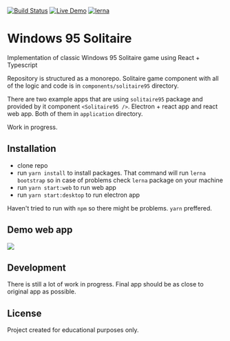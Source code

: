 [![Build Status](https://api.travis-ci.com/piotrbartnik/windows95-solitaire.svg?branch=master)](https://travis-ci.com/piotrbartnik/windows95-solitaire)
[![Live Demo](https://img.shields.io/badge/demo-online-green.svg)](https://solitaire95-4b3b8.web.app/)
[![lerna](https://img.shields.io/badge/maintained%20with-lerna-cc00ff.svg)](https://lerna.js.org/)

# Windows 95 Solitaire

Implementation of classic Windows 95 Solitaire game using React + Typescript

Repository is structured as a monorepo.
Solitaire game component with all of the logic and code is in `components/solitaire95` directory.

There are two example apps that are using `solitaire95` package and provided by it component `<Solitaire95 />`. Electron + react app and react web app.
Both of them in `application` directory.

Work in progress.

## Installation

- clone repo
- run `yarn install` to install packages. That command will run `lerna bootstrap` so in case of problems check `lerna` package on your machine
- run `yarn start:web` to run web app
- run `yarn start:desktop` to run electron app

Haven't tried to run with `npm` so there might be problems. `yarn` preffered.

## Demo web app

[![](https://i.imgur.com/ftgjWx8.png)](https://solitaire95-4b3b8.web.app/)

## Development

There is still a lot of work in progress. Final app should be as close to original app as possible.

## License

Project created for educational purposes only.
